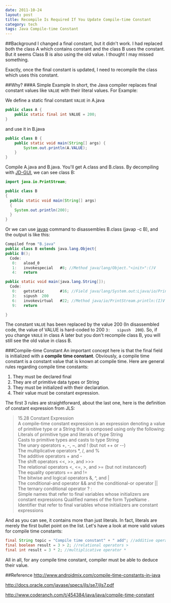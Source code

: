 ```yaml
---
date: 2011-10-24
layout: post
title: Recompile Is Required If You Update Compile-time Constant
category: tech
tags: Java Compile-time Constant
---
```

##Background
I changed a final constant, but it didn't work. I had replaced both the class A which contains constant and the class B uses the constant. But it seems Class B is also using the old value. I thought I may missed something.

Exactly, once the final constant is updated, I need to recompile the class which uses this constant.

##Why?
###A Simple Example
In short, the Java compiler replaces final constant values like `VALUE` with their literal values. For Example:

We define a static final constant `VALUE` in A.java

```java
public class A {
    public static final int VALUE = 200;
}
```

and use it in B.java

```java
public class B {
    public static void main(String[] args) {
        System.out.println(A.VALUE);
    }
}
```

Compile A.java and B.java. You'll get A.class and B.class. By decompiling with [JD-GUI](http://jd.benow.ca/), we can see class B:

```java
import java.io.PrintStream;

public class B
{
  public static void main(String[] args)
  {
    System.out.println(200);
  }
}
```

Or we can use [javap](http://docs.oracle.com/javase/7/docs/technotes/tools/windows/javap.html) command to disassembles B.class (javap -c B), and the output is like this:

```java
Compiled from "B.java"
public class B extends java.lang.Object{
public B();
  Code:
   0:   aload_0
   1:   invokespecial   #8; //Method java/lang/Object."<init>":()V
   4:   return

public static void main(java.lang.String[]);
  Code:
   0:   getstatic       #16; //Field java/lang/System.out:Ljava/io/PrintStream;
   3:   sipush  200
   6:   invokevirtual   #22; //Method java/io/PrintStream.println:(I)V
   9:   return

}
```
The constant `VALUE` has been replaced by the value 200 (In disassembled code, the value of VALUE is hard-coded to 200 `3:   sipush  200`). So, if you change `VAULE` in class A later but you don't recompile class B, you will still see the old value in class B.

###Compile-time Constant
An important concept here is that the final field is initialized with a **compile time constant**. Obviously, a compile time constant is a constant value that is known at compile time. Here are general rules regarding compile time constants:

1. They must be declared final
2. They are of primitive data types or String
3. They must be initialized with their declaration.
4. Their value must be constant expression.

The first 3 rules are straightforward, about the last one, here is the definition of constant expression from JLS:
>15.28 Constant Expression  
A compile-time constant expression is an expression denoting a value of primitive type or a String that is composed using only the following:  
Literals of primitive type and literals of type String  
Casts to primitive types and casts to type String  
The unary operators +, -, ~, and ! (but not ++ or --)  
The multiplicative operators *, /, and %  
The additive operators + and -  
The shift operators <<, >>, and >>>  
The relational operators <, <=, >, and >= (but not instanceof)  
The equality operators == and !=  
The bitwise and logical operators &, ^, and |  
The conditional-and operator && and the conditional-or operator ||  
The ternary conditional operator ? :  
Simple names that refer to final variables whose initializers are constant expressions
Qualified names of the form TypeName . Identifier that refer to final variables whose initializers are constant expressions

And as you can see, it contains more than just literals. In fact, literals are merely the first bullet point on the list. Let's have a look at more valid values for compile time constants:

```java
final String topic = "Compile time constant" + " add"; //additive operators +
final boolean result = 3 > 2; //relational operators >
final int result = 3 * 2; //multiplicative operator *
```

All in all, for any compile time constant, compiler must be able to deduce their value.


##Reference
http://www.androidmix.com/compile-time-constants-in-java

http://docs.oracle.com/javase/specs/jls/se7/jls7.pdf

http://www.coderanch.com/t/454384/java/java/compile-time-constant